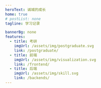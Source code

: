 ```yaml
---
heroText: 诚城的成长
home: true
# postList: none
tagline: 学习记录

bannerBg: none
features:
  - title: 考研
    imgUrl: /assets/img/postgraduate.svg
    link: /postgraduate/
  - title: 前端
    imgUrl: /assets/img/visualization.svg
    link: /frontend/
  - title: 后端
    imgUrl: /assets/img/skill.svg
    link: /backends/
---
```


<!-- 小熊猫 -->
<!-- <img src="/img/panda-waving.png" class="panda no-zoom" style="width: 130px;height: 115px;opacity: 0.8;margin-bottom: -4px;padding-bottom:0;position: fixed;bottom: 0;left: 0.5rem;z-index: 1;"> -->

